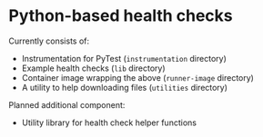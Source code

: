 # Python-based health checks

Currently consists of:

- Instrumentation for PyTest (`instrumentation` directory)
- Example health checks (`lib` directory)
- Container image wrapping the above (`runner-image` directory)
- A utility to help downloading files (`utilities` directory)

Planned additional component:

- Utility library for health check helper functions